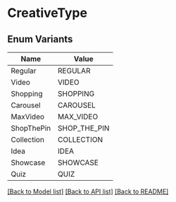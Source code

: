 # CreativeType

## Enum Variants

| Name | Value |
|---- | -----|
| Regular | REGULAR |
| Video | VIDEO |
| Shopping | SHOPPING |
| Carousel | CAROUSEL |
| MaxVideo | MAX_VIDEO |
| ShopThePin | SHOP_THE_PIN |
| Collection | COLLECTION |
| Idea | IDEA |
| Showcase | SHOWCASE |
| Quiz | QUIZ |


[[Back to Model list]](../README.md#documentation-for-models) [[Back to API list]](../README.md#documentation-for-api-endpoints) [[Back to README]](../README.md)


